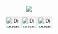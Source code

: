 <p align="center">
  <a href="https://github.com/21Gxme"><img src="https://readme-typing-svg.herokuapp.com/?lines=Hey%20Everyone;This%20is%20Gxme!;Software%20Engineer%20Student;Kasetsart%20University&font=Pacifico&center=true&width=800&height=120&color=000000&vCenter=true&size=45%22"></a>
</p>

<p align="center">
<a href="https://twitter.com/_Gxme_" target="blank"><img align="center" src="https://cdn.jsdelivr.net/npm/simple-icons@3.0.1/icons/twitter.svg" alt="Divyansh ojha" height="30" width="40" /></a>
<a href="https://www.instagram.com/gx.me_/" target="blank"><img align="center" src="https://cdn.jsdelivr.net/npm/simple-icons@3.0.1/icons/instagram.svg" alt="Divyansh ojha" height="30" width="40" /></a>
<a href="https://www.facebook.com/Gamenisss/" target="blank"><img align="center" src="https://cdn.jsdelivr.net/npm/simple-icons@3.0.1/icons/facebook.svg" alt="Divyansh ojha" height="30" width="40" /></a>
  
  


